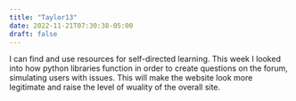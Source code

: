 ```yaml
---
title: "Taylor13"
date: 2022-11-21T07:30:38-05:00
draft: false
---
```



<html>
<body>
<p>I can find and use resources for self-directed learning. This week I looked into how python libraries function in order to create questions on the forum, simulating users with issues. This will make the website look more legitimate and raise the level of wuality of the overall site.</p>
</body>
</html>